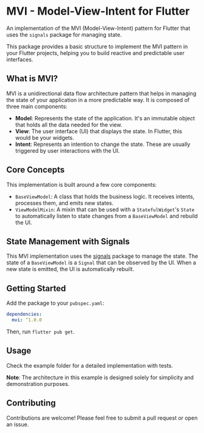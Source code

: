 <!--
This README describes the package. If you publish this package to pub.dev,
this README's contents appear on the landing page for your package.

For information about how to write a good package README, see the guide for
[writing package pages](https://dart.dev/tools/pub/writing-package-pages).

For general information about developing packages, see the Dart guide for
[creating packages](https://dart.dev/guides/libraries/create-packages)
and the Flutter guide for
[developing packages and plugins](https://flutter.dev/to/develop-packages).
-->

# MVI - Model-View-Intent for Flutter

An implementation of the MVI (Model-View-Intent) pattern for Flutter that uses the `signals` package for managing state.

This package provides a basic structure to implement the MVI pattern in your Flutter projects, helping you to build reactive and predictable user interfaces.

## What is MVI?

MVI is a unidirectional data flow architecture pattern that helps in managing the state of your application in a more predictable way. It is composed of three main components:

-   **Model**: Represents the state of the application. It's an immutable object that holds all the data needed for the view.
-   **View**: The user interface (UI) that displays the state. In Flutter, this would be your widgets.
-   **Intent**: Represents an intention to change the state. These are usually triggered by user interactions with the UI.

## Core Concepts

This implementation is built around a few core components:

-   `BaseViewModel`: A class that holds the business logic. It receives intents, processes them, and emits new states.
-   `ViewModelMixin`: A mixin that can be used with a `StatefulWidget`'s `State` to automatically listen to state changes from a `BaseViewModel` and rebuild the UI.

## State Management with Signals

This MVI implementation uses the [signals](https://pub.dev/packages/signals) package to manage the state. The state of a `BaseViewModel` is a `Signal` that can be observed by the UI. When a new state is emitted, the UI is automatically rebuilt.

## Getting Started

Add the package to your `pubspec.yaml`:

```yaml
dependencies:
  mvi: ^1.0.0
```

Then, run `flutter pub get`.

## Usage

Check the example folder for a detailed implementation with tests.

**Note**: The architecture in this example is designed solely for simplicity and demonstration purposes.

## Contributing

Contributions are welcome! Please feel free to submit a pull request or open an issue.
